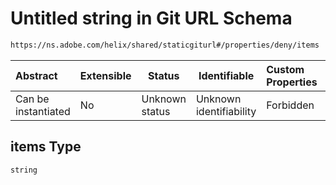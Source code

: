 # Untitled string in Git URL Schema

```txt
https://ns.adobe.com/helix/shared/staticgiturl#/properties/deny/items
```




| Abstract            | Extensible | Status         | Identifiable            | Custom Properties | Additional Properties | Access Restrictions | Defined In                                                                    |
| :------------------ | ---------- | -------------- | ----------------------- | :---------------- | --------------------- | ------------------- | ----------------------------------------------------------------------------- |
| Can be instantiated | No         | Unknown status | Unknown identifiability | Forbidden         | Allowed               | none                | [staticgiturl.schema.json\*](staticgiturl.schema.json "open original schema") |

## items Type

`string`

